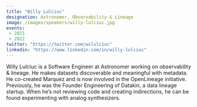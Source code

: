 ```yaml
---
title: "Willy Lulciuc"
designation: Astronomer, Observability & Lineage
image: /images/speakers/willy-lulciuc.jpg
events:
 - 2021
 - 2022
twitter: "https://twitter.com/wslulciuc"
linkedin: "https://www.linkedin.com/in/willy-lulciuc"
---
```


Willy Lulciuc is a Software Engineer at Astronomer working on observability & lineage. He makes datasets discoverable and meaningful with metadata. He co-created Marquez and is now involved in the OpenLineage initiative. Previously, he was the Founder Engineering of Datakin, a data lineage startup. When he’s not reviewing code and creating indirections, he can be found experimenting with analog synthesizers.